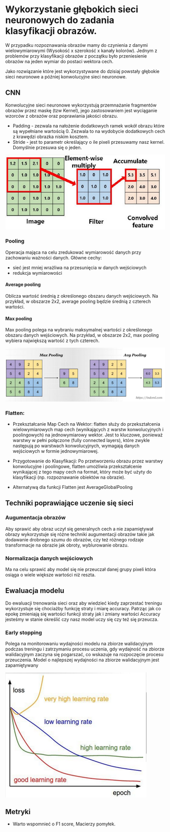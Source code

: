# Wykorzystanie głębokich sieci neuronowych do zadania klasyfikacji obrazów.

W przypadku rozpoznawania obrazów mamy do czynienia z danymi wielowymiarowymi (Wysokość x szerokość x kanały kolorów). Jednym z problemów przy klasyfikacji obrazów z początku było przeniesienie obrazów na jeden wymiar do postaci wektora cech. 

Jako rozwiązanie które jest wykorzystywane do dzisiaj powstały głębokie sieci neuronowe a później konwolucyjne sieci neuronowe.

## CNN

Konwolucyjne sieci neuronowe wykorzystują przemnażanie fragmentów obrazów przez maskę (tzw Kernel), jego zastosowaniem jest wyciąganie wzorców z obrazów oraz poprawiania jakości obrazu.


- Padding - zezwala na nałożenie dodatkowych ramek wokół obrazu które są wypełniane wartością 0. Zezwala to na wydobycie dodatkowych cech z krawędzi obrazka niskim kosztem.
- Stride - jest to parametr określający o ile pixeli przesuwamy nasz kernel. Domyślnie przesuwa się o jeden.    

![Konwolucja](./images/convolution.png)



### Pooling
Operacja mająca na celu zredukować wymiarowość danych przy zachowaniu ważności danych.
Główne cechy:
- sieć jest mniej wrażliwa na przesunięcia w danych wejściowych
- redukcja wymiarowości
#### Average pooling

Oblicza wartość średnią z określonego obszaru danych wejściowych.
Na przykład, w obszarze 2x2, average pooling będzie średnią z czterech wartości.

#### Max pooling
Max pooling polega na wybraniu maksymalnej wartości z określonego obszaru danych wejściowych. Na przykład, w obszarze 2x2, max pooling wybiera największą wartość z tych czterech.

![Pooling](./images/pooling.png)


### Flatten:

- Przekształcanie Map Cech na Wektor: flatten służy do przekształcenia wielowymiarowych map cech (wynikających z warstw konwolucyjnych i poolingowych) na jednowymiarowy wektor. Jest to kluczowe, ponieważ warstwy w pełni połączone (fully connected layers), które zwykle następują po warstwach konwolucyjnych, wymagają danych wejściowych w formie jednowymiarowej.

- Przygotowanie do Klasyfikacji: Po przetworzeniu obrazu przez warstwy konwolucyjne i poolingowe, flatten umożliwia przekształcenie wynikającej z tego mapy cech na format, który może być użyty do klasyfikacji (np. rozpoznawanie obiektów na obrazie).

- Alternatywą dla funkcji Flatten jest AverageGlobalPooling



## Techniki poprawiające uczenie się sieci
### Augumentacja obrazów
Aby sprawić aby obraz uczył się generalnych cech a nie zapamiętywał obrazy wykorzystuje się różne techniki augumentacji obrazów takie jak dodawanie drobnego szumu do obrazów, czy też różnego rodzaje transformacje na obrazie jak obroty, wyblurowanie obrazu.

### Normalizacja danych wejściowych
Ma na celu sprawić aby model się nie przeuczał danej grupy pixeli która osiąga o wiele większe wartości niż reszta.


## Ewaluacja modelu
Do ewaluacji trenowania sieci oraz aby wiedzieć kiedy zaprzestać treningu wykorzystuje się chociażby funkcję straty i miarę accuracy. Patrząc jak co epokę zmieniają się wartości funkcji straty jak i zmiany wartości Accuracy jesteśmy w stanie określić czy nasz model uczy się czy też się przeucza.  

### Early stopping
Polega na monitorowaniu wydajności modelu na zbiorze walidacyjnym podczas treningu i zatrzymaniu procesu uczenia, gdy wydajność na zbiorze walidacyjnym zaczyna się pogarszać, co wskazuje na rozpoczęcie procesu przeuczenia. Model o najlepszej wydajności na zbiorze walidacyjnym jest zapamiętywany



![](./images/loss.png)

## Metryki 

- Warto wspomnieć o F1 score, Macierzy pomyłek. 